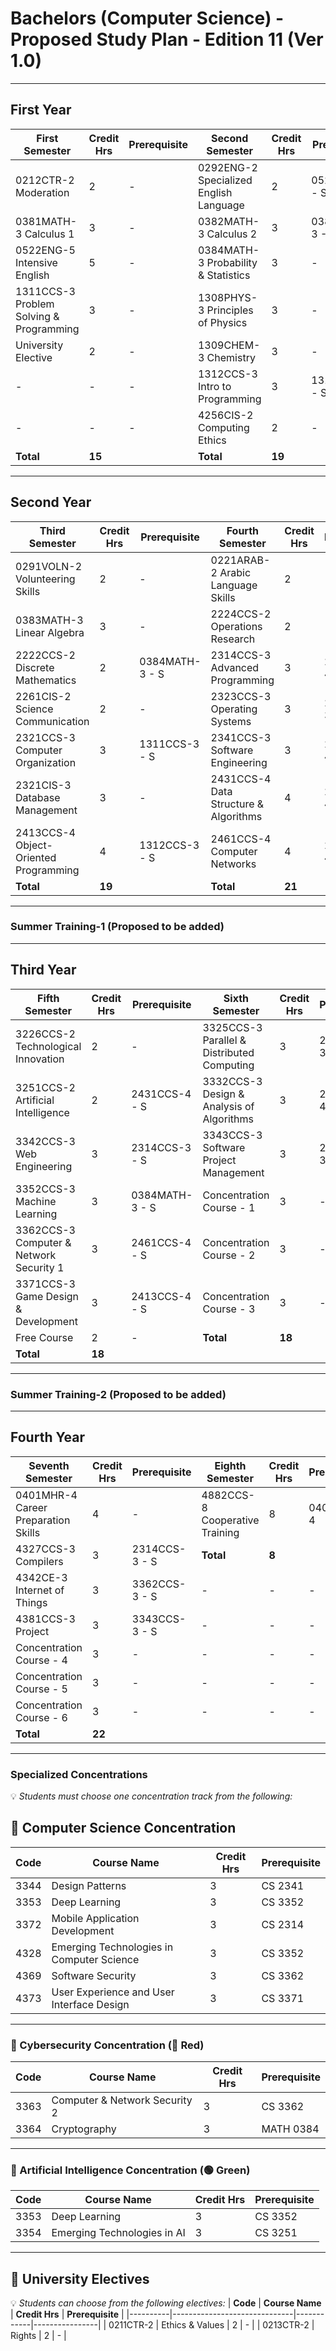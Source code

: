 # Bachelors (Computer Science) - Proposed Study Plan - Edition 11 (Ver 1.0)

---

## **First Year**
| **First Semester** | **Credit Hrs** | **Prerequisite** | **Second Semester** | **Credit Hrs** | **Prerequisite** |
|--------------------|---------------|------------------|--------------------|---------------|------------------|
| 0212CTR-2 Moderation | 2 | - | 0292ENG-2 Specialized English Language | 2 | 0522ENG-5 - S |
| 0381MATH-3 Calculus 1 | 3 | - | 0382MATH-3 Calculus 2 | 3 | 0381MATH-3 - S |
| 0522ENG-5 Intensive English | 5 | - | 0384MATH-3 Probability & Statistics | 3 | - |
| 1311CCS-3 Problem Solving & Programming | 3 | - | 1308PHYS-3 Principles of Physics | 3 | - |
| University Elective | 2 | - | 1309CHEM-3 Chemistry | 3 | - |
| - | - | - | 1312CCS-3 Intro to Programming | 3 | 1311CCS-3 - S |
| - | - | - | 4256CIS-2 Computing Ethics | 2 | - |
| **Total** | **15** | | **Total** | **19** | |

---

## **Second Year**
| **Third Semester** | **Credit Hrs** | **Prerequisite** | **Fourth Semester** | **Credit Hrs** | **Prerequisite** |
|--------------------|---------------|------------------|--------------------|---------------|------------------|
| 0291VOLN-2 Volunteering Skills | 2 | - | 0221ARAB-2 Arabic Language Skills | 2 | - |
| 0383MATH-3 Linear Algebra | 3 | - | 2224CCS-2 Operations Research | 2 | - |
| 2222CCS-2 Discrete Mathematics | 2 | 0384MATH-3 - S | 2314CCS-3 Advanced Programming | 3 | 2413CCS-4 - S |
| 2261CIS-2 Science Communication | 2 | - | 2323CCS-3 Operating Systems | 3 | 2321CCS-3 - S |
| 2321CCS-3 Computer Organization | 3 | 1311CCS-3 - S | 2341CCS-3 Software Engineering | 3 | 2413CCS-4 - S |
| 2321CIS-3 Database Management | 3 | - | 2431CCS-4 Data Structure & Algorithms | 4 | 2413CCS-4 - S |
| 2413CCS-4 Object-Oriented Programming | 4 | 1312CCS-3 - S | 2461CCS-4 Computer Networks | 4 | 2413CCS-4 - S |
| **Total** | **19** | | **Total** | **21** | |

---

### **Summer Training-1 (Proposed to be added)**

---

## **Third Year**
| **Fifth Semester** | **Credit Hrs** | **Prerequisite** | **Sixth Semester** | **Credit Hrs** | **Prerequisite** |
|--------------------|---------------|------------------|--------------------|---------------|------------------|
| 3226CCS-2 Technological Innovation | 2 | - | 3325CCS-3 Parallel & Distributed Computing | 3 | 2323CCS-3 - S |
| 3251CCS-2 Artificial Intelligence | 2 | 2431CCS-4 - S | 3332CCS-3 Design & Analysis of Algorithms | 3 | 2431CCS-4 - S |
| 3342CCS-3 Web Engineering | 3 | 2314CCS-3 - S | 3343CCS-3 Software Project Management | 3 | 2341CCS-3 - S |
| 3352CCS-3 Machine Learning | 3 | 0384MATH-3 - S | Concentration Course - 1 | 3 | - |
| 3362CCS-3 Computer & Network Security 1 | 3 | 2461CCS-4 - S | Concentration Course - 2 | 3 | - |
| 3371CCS-3 Game Design & Development | 3 | 2413CCS-4 - S | Concentration Course - 3 | 3 | - |
| Free Course | 2 | - | **Total** | **18** | |
| **Total** | **18** | | |

---

### **Summer Training-2 (Proposed to be added)**

---

## **Fourth Year**
| **Seventh Semester** | **Credit Hrs** | **Prerequisite** | **Eighth Semester** | **Credit Hrs** | **Prerequisite** |
|----------------------|---------------|------------------|--------------------|---------------|------------------|
| 0401MHR-4 Career Preparation Skills | 4 | - | 4882CCS-8 Cooperative Training | 8 | 0401MHR-4 |
| 4327CCS-3 Compilers | 3 | 2314CCS-3 - S | **Total** | **8** | |
| 4342CE-3 Internet of Things | 3 | 3362CCS-3 - S | - | - | - |
| 4381CCS-3 Project | 3 | 3343CCS-3 - S | - | - | - |
| Concentration Course - 4 | 3 | - | - | - | - |
| Concentration Course - 5 | 3 | - | - | - | - |
| Concentration Course - 6 | 3 | - | - | - | - |
| **Total** | **22** | | | | |

---

### **Specialized Concentrations**
💡 *Students must choose one concentration track from the following:*

## 📌 Computer Science Concentration

| **Code**  | **Course Name**                                      | **Credit Hrs** | **Prerequisite** |
|----------|--------------------------------------------------|------------|----------------|
| 3344     | Design Patterns                                | 3          | CS 2341       |
| 3353     | Deep Learning                                  | 3          | CS 3352       |
| 3372     | Mobile Application Development                | 3          | CS 2314       |
| 4328     | Emerging Technologies in Computer Science     | 3          | CS 3352       |
| 4369     | Software Security                             | 3          | CS 3362       |
| 4373     | User Experience and User Interface Design     | 3          | CS 3371       |

---

### **📌 Cybersecurity Concentration (🔴 Red)**
| **Code**  | **Course Name**                | **Credit Hrs** | **Prerequisite** |
|----------|--------------------------------|------------|----------------|
| 3363     | Computer & Network Security 2 | 3          | CS 3362       |
| 3364     | Cryptography                   | 3          | MATH 0384     |

---

### **📌 Artificial Intelligence Concentration (🟢 Green)**
| **Code**  | **Course Name**           | **Credit Hrs** | **Prerequisite** |
|----------|---------------------------|------------|----------------|
| 3353     | Deep Learning              | 3          | CS 3352       |
| 3354     | Emerging Technologies in AI | 3          | CS 3251       |

---

## **📌 University Electives**
💡 *Students can choose from the following electives:*
| **Code** | **Course Name**              | **Credit Hrs** | **Prerequisite** |
|----------|------------------------------|------------|----------------|
| 0211CTR-2 | Ethics & Values              | 2          | -              |
| 0213CTR-2 | Rights                       | 2          | -              |

